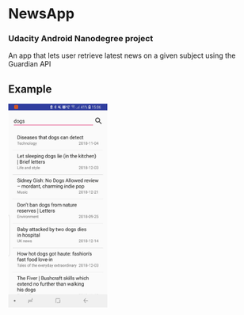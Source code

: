 # NewsApp
### Udacity Android Nanodegree project
An app that lets user retrieve latest news on a given subject using the Guardian API 

## Example 
<img src="dogs.jpg" alt="dogs" width="200"/>


